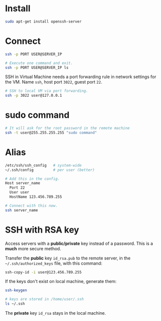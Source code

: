 # Install

```bash
sudo apt-get install openssh-server
```

# Connect

```bash
ssh -p PORT USER@SERVER_IP

# Execute one command and exit.
ssh -p PORT USER@SERVER_IP ls
```

SSH in Virtual Machine needs a port forwarding rule in network settings for the VM. Name `ssh`, host port `3022`, guest port `22`.

```bash
# SSH to local VM via port forwarding.
ssh -p 3022 user@127.0.0.1
```

# sudo command

```bash
# It will ask for the root password in the remote machine
ssh -t user@255.255.255.255 "sudo command"
```

# Alias

```bash
/etc/ssh/ssh_config   # system-wide
~/.ssh/config         # per user (better)

# Add this in the config.
Host server_name
  Port 22
  User user
  HostName 123.456.789.255

# Connect with this now.
ssh server_name
```

# SSH with RSA key

Access servers with a **public/private** key instead of a password. This is a **much** more secure method.

Transfer the **public** key `id_rsa.pub` to the remote server, in the `~/.ssh/authorized_keys` file, with this command:

```bash
ssh-copy-id -i user@123.456.789.255
```

If the keys don't exist on local machine, generate them:

```bash
ssh-keygen

# keys are stored in /home/user/.ssh
ls ~/.ssh
```

The **private** key `id_rsa` stays in the local machine.
